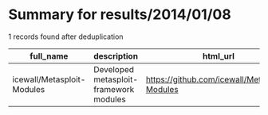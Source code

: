 
# Summary for results/2014/01/08
    
1 records found after deduplication

| full_name | description | html_url | matched_list | matched_count | pushed_at | size | stargazers_count | language | forks_count | vul_ids |
|----------------------------|----------------------------------------|-----------------------------------------------|----------------------------------|-----------------|---------------------------|--------|--------------------|------------|---------------|-----------|
| icewall/Metasploit-Modules | Developed metasploit-framework modules | https://github.com/icewall/Metasploit-Modules | ['metasploit module OR payload'] | 1 | 2014-01-08 15:12:51+00:00 | 136 | 1 | nan | 0 | [] |
